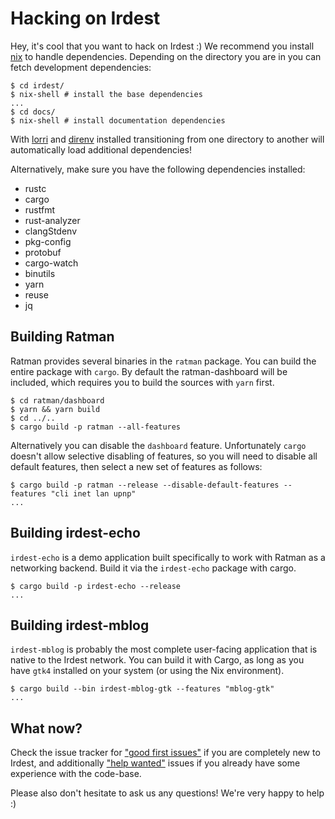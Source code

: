 # Hacking on Irdest

Hey, it's cool that you want to hack on Irdest :) We recommend you
install [nix](https://nixos.org) to handle dependencies.  Depending on
the directory you are in you can fetch development dependencies:

```console
$ cd irdest/
$ nix-shell # install the base dependencies
...
$ cd docs/
$ nix-shell # install documentation dependencies
```

With [lorri] and [direnv] installed transitioning from one directory
to another will automatically load additional dependencies!

[lorri]: https://github.com/target/lorri
[direnv]: https://direnv.net/

Alternatively, make sure you have the following dependencies
installed:

- rustc
- cargo
- rustfmt
- rust-analyzer
- clangStdenv
- pkg-config
- protobuf 
- cargo-watch
- binutils
- yarn
- reuse
- jq


## Building Ratman

Ratman provides several binaries in the `ratman` package.  You can
build the entire package with `cargo`.  By default the
ratman-dashboard will be included, which requires you to build the
sources with `yarn` first.

```console
$ cd ratman/dashboard
$ yarn && yarn build
$ cd ../..
$ cargo build -p ratman --all-features
```

Alternatively you can disable the `dashboard` feature.  Unfortunately
`cargo` doesn't allow selective disabling of features, so you will
need to disable all default features, then select a new set of
features as follows:

```console
$ cargo build -p ratman --release --disable-default-features --features "cli inet lan upnp"
...
```


## Building irdest-echo

`irdest-echo` is a demo application built specifically to work with
Ratman as a networking backend.  Build it via the `irdest-echo`
package with cargo.

```console
$ cargo build -p irdest-echo --release
...
```


## Building irdest-mblog

`irdest-mblog` is probably the most complete user-facing application
that is native to the Irdest network.  You can build it with Cargo, as
long as you have `gtk4` installed on your system (or using the Nix
environment).

```console
$ cargo build --bin irdest-mblog-gtk --features "mblog-gtk"
...
```

## What now?

Check the issue tracker for ["good first
issues"](https://git.irde.st/we/irdest/-/issues/?sort=created_date&state=opened&label_name%5B%5D=L%3A%20good%20first%20issue&first_page_size=20)
if you are completely new to Irdest, and additionally ["help
wanted"](https://git.irde.st/we/irdest/-/issues/?sort=created_date&state=opened&label_name%5B%5D=L%3A%20help%20wanted&first_page_size=20)
issues if you already have some experience with the code-base.

Please also don't hesitate to ask us any questions!  We're very happy
to help :)
